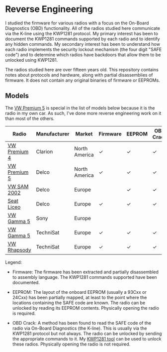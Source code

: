 # Reverse Engineering

I studied the firmware for various radios with a focus on the On-Board Diagnostics (OBD) functionality.  All of the radios studied here communicate via the K-line using the KWP1281 protocol.  My primary interest has been to document the KWP1281 commands supported by each radio and to identify any hidden commands.  My secondary interest has been to understand how each radio implements the security lockout mechanism (the four digit "SAFE code") and to determine which radios have backdoors that allow them to be unlocked using KWP1281.

The radios studied here are over fifteen years old.  This repository contains notes about protocols and hardware, along with partial disassemblies of firmware.  It does not contain any original binaries of firmware or EEPROMs.

## Models

The [VW Premium 5](./vw_premium_5_delco) is special in the list of models below because it is the radio in my own car.  As such, I've done more reverse engineering work on it than most of the others.

| Radio                                 | Manufacturer | Market        | Firmware  | EEPROM | OBD Crack | Status   |
| ------                                | ------------ | ------        | ----      | ------ | --------- | -------- |
| [VW Premium 4](./vw_premium_4_clarion)| Clarion      | North America | ✓         | ✓      | ✓         | Done     |
| [VW Premium 5](./vw_premium_5_delco)  | Delco        | North America | ✓         | ✓      | ✓         | Done     |
| [VW SAM 2002](./vw_sam_2002_delco)    | Delco        | Europe        |           | ✓      | ✓         | In Progress |
| [Seat Liceo](./seat_liceo_delco)      | Delco        | Europe        | ✓         | ✓      | ✓         | Done     |
| [VW Gamma 5](./vw_gamma_5_sony)       | Sony         | Europe        |           |        |           | In Progress |
| [VW Gamma 5](./vw_gamma_5_technisat)  | TechniSat    | Europe        | ✓         | ✓      | ✓         | Done     |
| [VW Rhapsody](./vw_rhapsody_technisat)| TechniSat    | Europe        | ✓         | ✓      | ✓         | Done     |

Legend:

 - Firmware: The firmware has been extracted and partially disassembled to assembly language.  The KWP1281 commands supported have been documented.

 - EEPROM: The layout of the onboard EEPROM (usually a 93Cxx or 24Cxx) has been partially mapped, at least to the point where the locations containing the SAFE code are known.  The radio can be unlocked by reading its EEPROM contents.  Physically opening the radio is required.

 - OBD Crack: A method has been found to read the SAFE code of the radio via On-Board Diagnostics (the K-line).  This is usually via the KWP1281 protocol but not always.  The radio can be unlocked by sending the appropriate commands to it.  My [KWP1281 tool](../kwp1281_tool/README.md) can be used to unlock these radios.  Physically opening the radio is not required.
